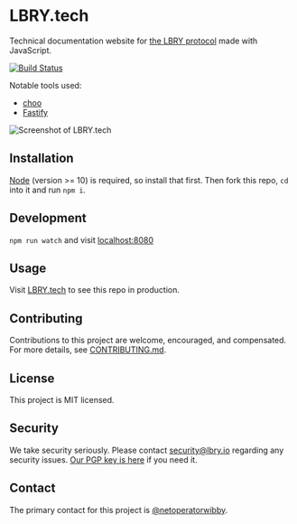 # LBRY.tech

Technical documentation website for [the LBRY protocol](https://lbry.io) made with JavaScript.

[![Build Status](https://travis-ci.org/lbryio/lbry.tech.svg?branch=master)](https://travis-ci.org/lbryio/lbry.tech)



Notable tools used:

* [choo](https://choo.io)
* [Fastify](https://www.fastify.io)

![Screenshot of LBRY.tech](https://spee.ch/fe0f379ffd13f90fb023dec19316f08b94f9d6bc/lbrytech-site-preview.png)



## Installation

[Node](https://nodejs.org) (version >= 10) is required, so install that first. Then fork this repo, `cd` into it and run `npm i`.



## Development

`npm run watch` and visit [localhost:8080](http://localhost:8080)



## Usage

Visit [LBRY.tech](https://lbry.tech) to see this repo in production.



## Contributing

Contributions to this project are welcome, encouraged, and compensated. For more details, see [CONTRIBUTING.md](CONTRIBUTING.md).



## License

This project is MIT licensed.



## Security

We take security seriously. Please contact [security@lbry.io](mailto:security@lbry.io) regarding any security issues. [Our PGP key is here](https://keybase.io/lbry/key.asc) if you need it.



## Contact

The primary contact for this project is [@netoperatorwibby](https://github.com/netoperatorwibby).
